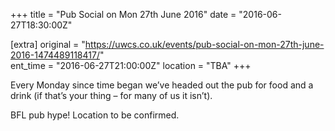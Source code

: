 +++
title = "Pub Social on Mon 27th June 2016"
date = "2016-06-27T18:30:00Z"

[extra]
original = "https://uwcs.co.uk/events/pub-social-on-mon-27th-june-2016-1474489118417/"    
ent_time = "2016-06-27T21:00:00Z"
location = "TBA"
+++

Every Monday since time began we’ve headed out the pub for food and a drink (if that’s your thing – for many of us it isn’t).

BFL pub hype\! Location to be confirmed.

